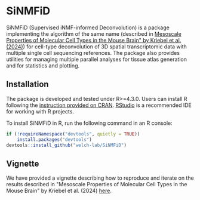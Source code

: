 # SiNMFiD

SiNMFiD (Supervised iNMF-informed Deconvolution) is a package implementing the algorithm of the same name (described in [Mesoscale Properties of Molecular Cell Types in the Mouse Brain" by Kriebel et al. (2024)](https://docs.google.com/document/d/166X4o_6HegeS0uUHRa4ahKedkaVEMeiRagCm7T9nOVU/edit?usp=sharing)) for cell-type deconvolution of 3D spatial transcriptomic data with multiple single cell sequencing references. The package also provides utilities for managing multiple parallel analyses for tissue atlas generation and for statistics and plotting.

## Installation

The package is developed and tested under R>=4.3.0. Users can install R following the [instruction provided on CRAN](https://cran.r-project.org/). [RStudio](https://posit.co/downloads/) is a recommended IDE for working with R projects. 

To install SiNMFiD in R, run the following command in an R console:

```R
if (!requireNamespace("devtools", quietly = TRUE))
    install.packages("devtools")
devtools::install_github("welch-lab/SiNMFiD")
```

## Vignette

We have provided a vignette describing how to reproduce and iterate on the results described in "Mesoscale Properties of Molecular Cell Types in the Mouse Brain" by Kriebel et al. (2024) [here](https://github.com/welch-lab/SiNMFiD/blob/main/vignettes/vignette.html).  
